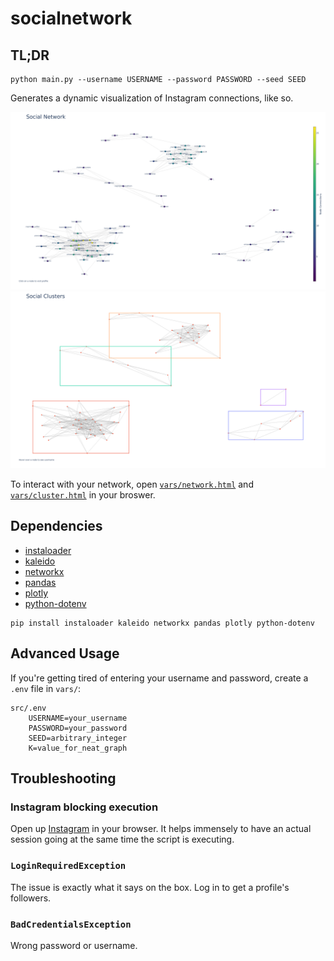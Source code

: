 # socialnetwork

## TL;DR

```console
python main.py --username USERNAME --password PASSWORD --seed SEED
```

Generates a dynamic visualization of Instagram connections, like so.

![Network](vars/network.png)
![Clusters](vars/cluster.png)

To interact with your network, open [```vars/network.html```](vars/network.html)
and [```vars/cluster.html```](vars/cluster.html) in your broswer.

## Dependencies

- [instaloader](https://github.com/instaloader/instaloader)
- [kaleido](https://github.com/plotly/Kaleido)
- [networkx](https://github.com/networkx/networkx)
- [pandas](https://github.com/pandas-dev/pandas)
- [plotly](https://github.com/plotly/plotly.py)
- [python-dotenv](https://github.com/theskumar/python-dotenv)

```console
pip install instaloader kaleido networkx pandas plotly python-dotenv 
```

## Advanced Usage

If you're getting tired of entering your username and password, create a ```.env``` file in ```vars/```:

```console
src/.env
    USERNAME=your_username
    PASSWORD=your_password
    SEED=arbitrary_integer
    K=value_for_neat_graph
```

## Troubleshooting

### Instagram blocking execution

Open up [Instagram](https://instagram.com) in your browser. It helps immensely to
have an actual session going at the same time the script is executing.

### ```LoginRequiredException```

The issue is exactly what it says on the box. Log in to get a profile's followers.

### ```BadCredentialsException```

Wrong password or username.
